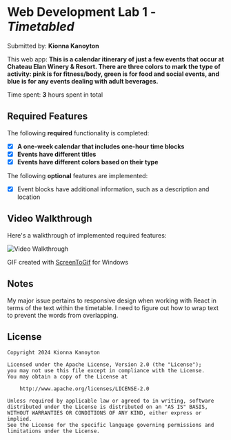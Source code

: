 # Web Development Lab 1 - *Timetabled*

Submitted by: **Kionna Kanoyton**

This web app: **This is a calendar itinerary of just a few events that occur at Chateau Elan Winery & Resort. There are three colors to mark the type of activity: pink is for fitness/body, green is for food and social events, and blue is for any events dealing with adult beverages.**

Time spent: **3** hours spent in total

## Required Features

The following **required** functionality is completed:

- [X] **A one-week calendar that includes one-hour time blocks**
- [X] **Events have different titles**
- [X] **Events have different colors based on their type**

The following **optional** features are implemented:

- [X] Event blocks have additional information, such as a description and location

## Video Walkthrough

Here's a walkthrough of implemented required features:

<img src='timetabled.gif' title='Video Walkthrough' width='' alt='Video Walkthrough' />

GIF created with [ScreenToGif](https://www.screentogif.com/) for Windows

## Notes

My major issue pertains to responsive design when working with React in terms of the text within the timetable. I need to figure out how to wrap text to prevent the words from overlapping.

## License

    Copyright 2024 Kionna Kanoyton

    Licensed under the Apache License, Version 2.0 (the "License");
    you may not use this file except in compliance with the License.
    You may obtain a copy of the License at

        http://www.apache.org/licenses/LICENSE-2.0

    Unless required by applicable law or agreed to in writing, software
    distributed under the License is distributed on an "AS IS" BASIS,
    WITHOUT WARRANTIES OR CONDITIONS OF ANY KIND, either express or implied.
    See the License for the specific language governing permissions and
    limitations under the License.